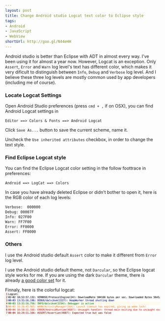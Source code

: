 ```yaml
---
layout: post
title: Change Android studio Logcat text color to Eclipse style
tags: 
- Android
- JavaScript
- WebView
shortUrl: http://goo.gl/N44eHH
---
```


Android studio is better than Eclipse with ADT in almost every way. I've been using it for almost a year now. However, Logcat is an exception. Only `Assert`, `Error` and `Warn` log level's text has different color, which makes it very dificult to distinguish between `Info`, `Debug` and `Verbose` log level. And I believe these three log levels are mostly common used by app developers (including me of course).

### Locate Logcat Settings

Open Android Studio preferences (press `cmd + ,` if on OSX), you can find Android Logcat settings in 

```
Editor ==> Colors & Fonts ==> Android Logcat

```

Click `Save As...` button to save the current scheme, name it.

Uncheck the `Use inherited attributes` checkbox, in order to change the text style.

### Find Eclipse Logcat style

You can find the Eclipse Logcat color setting in the follow foottrace in preferences:

```
Android ==> LogCat ==> Colors
```

In case you have already deleted Eclipse or didn't bother to open it, here is the RGB color of each log levels:

```
Verbose:  000000
Debug: 00007F
Info: 027F00
Warn: FF7F00
Error: FF0000
Assert: FF0000
```

### Others
I use the Android studio default `Assert` color to make it different from `Error` log level.

I use the Android studio default theme, not `Darcular`, so the Eclipse logcat style works for me. If you are using the dark `Darcular` theme, there is already [a good color set](https://plus.google.com/+CyrilMottier/posts/Q6cZdf57cj7) for it.

Finnaly, here is the colorful logcat:
![img](/images/android-studio-logcat.png)

